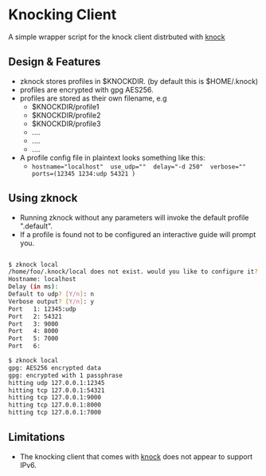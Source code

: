 # Knocking Client

A simple wrapper script for the knock client distrbuted with [knock](http://www.zeroflux.org/projects/knock)

## Design & Features

 * zknock stores profiles in $KNOCKDIR. (by default this is $HOME/.knock)
 * profiles are encrypted with gpg AES256.
 * profiles are stored as their own filename, e.g
   * $KNOCKDIR/profile1
   * $KNOCKDIR/profile2
   * $KNOCKDIR/profile3
   * ....
   * ....
   * ....
 * A profile config file in plaintext looks something like this:
   * `hostname="localhost"  use_udp=""  delay="-d 250"  verbose=""  ports=(12345 1234:udp 54321 )`

## Using zknock

 * Running zknock without any parameters will invoke the default profile ".default".
 * If a profile is found not to be configured an interactive guide will prompt you.
 ```bash

 $ zknock local
 /home/foo/.knock/local does not exist. would you like to configure it? [Y/n]: y
 Hostname: localhost
 Delay (in ms):
 Default to udp? [Y/n]: n
 Verbose output? [Y/n]: y
 Port   1: 12345:udp
 Port   2: 54321
 Port   3: 9000
 Port   4: 8000
 Port   5: 7000
 Port   6:

 $ zknock local
 gpg: AES256 encrypted data
 gpg: encrypted with 1 passphrase
 hitting udp 127.0.0.1:12345
 hitting tcp 127.0.0.1:54321
 hitting tcp 127.0.0.1:9000
 hitting tcp 127.0.0.1:8000
 hitting tcp 127.0.0.1:7000
 ```

## Limitations

 * The knocking client that comes with [knock](http://www.zeroflux.org/projects/knock) does not appear to support IPv6.
